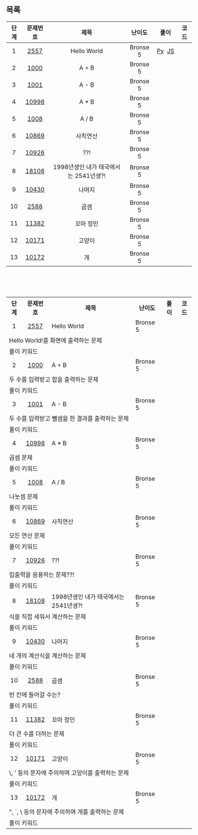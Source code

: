 ## 목록
|단계|문제번호|제목|난이도|풀이|코드|
|:---:|:---:|:------:|:------:|:------:|:------:|
|1|[2557](https://www.acmicpc.net/problem/2557)|Hello World|Bronse 5|[Py](https://github.com/LoadWithWater/WhenIwasYounger/blob/main/Algorithm/Backjoon/%EB%8B%A8%EA%B3%84%EB%B3%84%EB%A1%9C%20%ED%92%80%EC%96%B4%EB%B3%B4%EA%B8%B0/1.%20%EC%9E%85%EC%B6%9C%EB%A0%A5%EA%B3%BC%20%EC%82%AC%EC%B9%99%EC%97%B0%EC%82%B0/%5BB5%5D2557-Hello%20World(%20Py%20).py)&nbsp;&nbsp;[JS](https://github.com/LoadWithWater/WhenIwasYounger/blob/main/Algorithm/Backjoon/%EB%8B%A8%EA%B3%84%EB%B3%84%EB%A1%9C%20%ED%92%80%EC%96%B4%EB%B3%B4%EA%B8%B0/1.%20%EC%9E%85%EC%B6%9C%EB%A0%A5%EA%B3%BC%20%EC%82%AC%EC%B9%99%EC%97%B0%EC%82%B0/%5BB5%5D2557-Hello%20World%20(%20JS%20).js)||
|2|[1000](https://www.acmicpc.net/problem/1000)|A + B|Bronse 5|||
|3|[1001](https://www.acmicpc.net/problem/1001)|A - B|Bronse 5|||
|4|[10998](https://www.acmicpc.net/problem/10998)|A * B|Bronse 5|||
|5|[1008](https://www.acmicpc.net/problem/1008)|A / B|Bronse 5|||
|6|[10869](https://www.acmicpc.net/problem/10869)|사칙연산|Bronse 5|||
|7|[10926](https://www.acmicpc.net/problem/10926)|??!|Bronse 5|||
|8|[18108](https://www.acmicpc.net/problem/18108)|1998년생인 내가 태국에서는 2541년생?!|Bronse 5|||
|9|[10430](https://www.acmicpc.net/problem/10430)|나머지|Bronse 5|||
|10|[2588](https://www.acmicpc.net/problem/2588)|곱셈|Bronse 5|||
|11|[11382](https://www.acmicpc.net/problem/11382)|꼬마 정민|Bronse 5|||
|12|[10171](https://www.acmicpc.net/problem/10171)|고양이|Bronse 5|||
|13|[10172](https://www.acmicpc.net/problem/10172)|개|Bronse 5|||

<br>
<br>
<br>

<table>
  <tr>
    <th>단계</th>
    <th>문제번호</th>
    <th>제목</th>
    <th>난이도</th>
    <th>풀이</th>
    <th>코드</th>
  </tr>
  <tr>
    <td align="center">1</td>
    <td align="center"><a href="https://www.acmicpc.net/problem/2557">2557</a></td>
    <td aligh="center">Hello World</td>
    <td aligh="center">Bronse 5</td>
    <td></td>
    <td></td>
  </tr>
  <tr><td colspan="6">Hello World!를 화면에 출력하는 문제</td></tr>
  <tr><td colspan="6">풀이 키워드</td></tr>
    <tr>
    <td align="center">2</td>
    <td align="center"><a href="https://www.acmicpc.net/problem/1000">1000</a></td>
    <td aligh="center">A + B</td>
    <td aligh="center">Bronse 5</td>
    <td></td>
    <td></td>
  </tr>
  <tr><td colspan="6">두 수를 입력받고 합을 출력하는 문제</td></tr>
  <tr><td colspan="6">풀이 키워드</td></tr>
    <tr>
    <td align="center">3</td>
    <td align="center"><a href="https://www.acmicpc.net/problem/1001">1001</a></td>
    <td aligh="center">A - B</td>
    <td aligh="center">Bronse 5</td>
    <td></td>
    <td></td>
  </tr>
  <tr><td colspan="6">두 수를 입력받고 뺄셈을 한 결과를 출력하는 문제</td></tr>
  <tr><td colspan="6">풀이 키워드</td></tr>
    <tr>
    <td align="center">4</td>
    <td align="center"><a href="https://www.acmicpc.net/problem/10998">10998</a></td>
    <td aligh="center">A * B</td>
    <td aligh="center">Bronse 5</td>
    <td></td>
    <td></td>
  </tr>
  <tr><td colspan="6">곱셈 문제</td></tr>
  <tr><td colspan="6">풀이 키워드</td></tr>
    <tr>
    <td align="center">5</td>
    <td align="center"><a href="https://www.acmicpc.net/problem/1008">1008</a></td>
    <td aligh="center">A / B</td>
    <td aligh="center">Bronse 5</td>
    <td></td>
    <td></td>
  </tr>
  <tr><td colspan="6">나눗셈 문제</td></tr>
  <tr><td colspan="6">풀이 키워드</td></tr>
    <tr>
    <td align="center">6</td>
    <td align="center"><a href="https://www.acmicpc.net/problem/10869">10869</a></td>
    <td aligh="center">사칙연산</td>
    <td aligh="center">Bronse 5</td>
    <td></td>
    <td></td>
  </tr>
  <tr><td colspan="6">모든 연산 문제</td></tr>
  <tr><td colspan="6">풀이 키워드</td></tr>
    <tr>
    <td align="center">7</td>
    <td align="center"><a href="https://www.acmicpc.net/problem/10926">10926</a></td>
    <td aligh="center">??!</td>
    <td aligh="center">Bronse 5</td>
    <td></td>
    <td></td>
  </tr>
  <tr><td colspan="6">입출력을 응용하는 문제??!</td></tr>
  <tr><td colspan="6">풀이 키워드</td></tr>
    <tr>
    <td align="center">8</td>
    <td align="center"><a href="https://www.acmicpc.net/problem/18108">18108</a></td>
    <td aligh="center">1998년생인 내가 태국에서는 2541년생?!</td>
    <td aligh="center">Bronse 5</td>
    <td></td>
    <td></td>
  </tr>
  <tr><td colspan="6">식을 직접 세워서 계산하는 문제</td></tr>
  <tr><td colspan="6">풀이 키워드</td></tr>
    <tr>
    <td align="center">9</td>
    <td align="center"><a href="https://www.acmicpc.net/problem/10430">10430</a></td>
    <td aligh="center">나머지</td>
    <td aligh="center">Bronse 5</td>
    <td></td>
    <td></td>
  </tr>
  <tr><td colspan="6">네 개의 계산식을 계산하는 문제</td></tr>
  <tr><td colspan="6">풀이 키워드</td></tr>
    <tr>
    <td align="center">10</td>
    <td align="center"><a href="https://www.acmicpc.net/problem/2588">2588</a></td>
    <td aligh="center">곱셈</td>
    <td aligh="center">Bronse 5</td>
    <td></td>
    <td></td>
  </tr>
  <tr><td colspan="6">빈 칸에 들어갈 수는?</td></tr>
  <tr><td colspan="6">풀이 키워드</td></tr>
    <tr>
    <td align="center">11</td>
    <td align="center"><a href="https://www.acmicpc.net/problem/11382">11382</a></td>
    <td aligh="center">꼬마 정민</td>
    <td aligh="center">Bronse 5</td>
    <td></td>
    <td></td>
  </tr>
  <tr><td colspan="6">더 큰 수를 더하는 문제</td></tr>
  <tr><td colspan="6">풀이 키워드</td></tr>
    <tr>
    <td align="center">12</td>
    <td align="center"><a href="https://www.acmicpc.net/problem/10171">10171</a></td>
    <td aligh="center">고양이</td>
    <td aligh="center">Bronse 5</td>
    <td></td>
    <td></td>
  </tr>
  <tr><td colspan="6">\, ' 등의 문자에 주의하며 고양이를 출력하는 문제</td></tr>
  <tr><td colspan="6">풀이 키워드</td></tr>
    <tr>
    <td align="center">13</td>
    <td align="center"><a href="https://www.acmicpc.net/problem/10172">10172</a></td>
    <td aligh="center">개</td>
    <td aligh="center">Bronse 5</td>
    <td></td>
    <td></td>
  </tr>
  <tr><td colspan="6">", `, \ 등의 문자에 주의하며 개를 출력하는 문제</td></tr>
  <tr><td colspan="6">풀이 키워드</td></tr>
</table>
